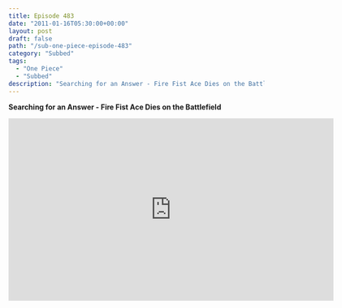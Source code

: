 ```yaml
---
title: Episode 483
date: "2011-01-16T05:30:00+00:00"
layout: post
draft: false
path: "/sub-one-piece-episode-483"
category: "Subbed"
tags:
  - "One Piece"
  - "Subbed"
description: "Searching for an Answer - Fire Fist Ace Dies on the Battlefield"
---
```


**Searching for an Answer - Fire Fist Ace Dies on the Battlefield**

<iframe width="640" height="360" src="https://www.rapidvideo.com/e/G6FRPEXZNZ" frameborder="0" marginwidth=0 marginheight=0 scrolling=no allowfullscreen></iframe>

